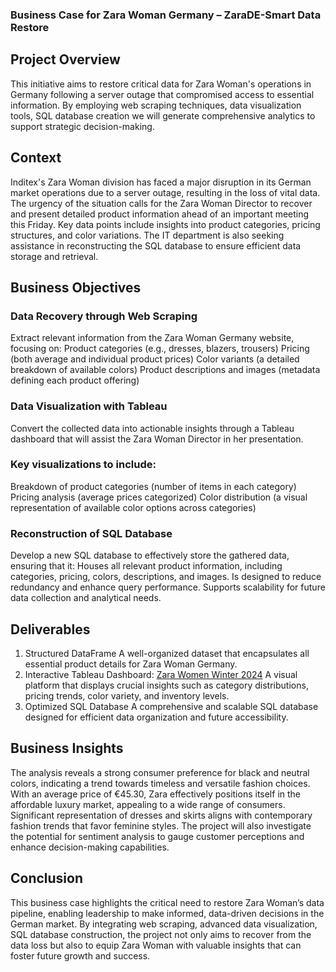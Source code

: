 ### Business Case for Zara Woman Germany – ZaraDE-Smart Data Restore
## Project Overview
This initiative aims to restore critical data for Zara Woman's operations in Germany following a server outage that compromised access to essential information. 
By employing web scraping techniques, data visualization tools, SQL database creation we will generate comprehensive analytics to support strategic decision-making.

## Context
Inditex's Zara Woman division has faced a major disruption in its German market operations due to a server outage, resulting in the loss of vital data. 
The urgency of the situation calls for the Zara Woman Director to recover and present detailed product information ahead of an important meeting this Friday. 
Key data points include insights into product categories, pricing structures, and color variations. 
The IT department is also seeking assistance in reconstructing the SQL database to ensure efficient data storage and retrieval. 

## Business Objectives
### Data Recovery through Web Scraping
Extract relevant information from the Zara Woman Germany website, focusing on:
Product categories (e.g., dresses, blazers, trousers)
Pricing (both average and individual product prices)
Color variants (a detailed breakdown of available colors)
Product descriptions and images (metadata defining each product offering)

### Data Visualization with Tableau
Convert the collected data into actionable insights through a Tableau dashboard that will assist the Zara Woman Director in her presentation. 

### Key visualizations to include:
Breakdown of product categories (number of items in each category)
Pricing analysis (average prices categorized)
Color distribution (a visual representation of available color options across categories)

### Reconstruction of SQL Database
Develop a new SQL database to effectively store the gathered data, ensuring that it:
Houses all relevant product information, including categories, pricing, colors, descriptions, and images.
Is designed to reduce redundancy and enhance query performance.
Supports scalability for future data collection and analytical needs.

## Deliverables
1) Structured DataFrame
   A well-organized dataset that encapsulates all essential product details for Zara Woman Germany.
2) Interactive Tableau Dashboard: [Zara Women Winter 2024](https://public.tableau.com/app/profile/nicole.pinto6998/viz/Zara_Women_2024/Zara_Project?publish=yes)
   A visual platform that displays crucial insights such as category distributions, pricing trends, color variety, and inventory levels.
3) Optimized SQL Database
   A comprehensive and scalable SQL database designed for efficient data organization and future accessibility.

## Business Insights
The analysis reveals a strong consumer preference for black and neutral colors, indicating a trend towards timeless and versatile fashion choices.
With an average price of €45.30, Zara effectively positions itself in the affordable luxury market, appealing to a wide range of consumers.
Significant representation of dresses and skirts aligns with contemporary fashion trends that favor feminine styles.
The project will also investigate the potential for sentiment analysis to gauge customer perceptions and enhance decision-making capabilities.

## Conclusion
This business case highlights the critical need to restore Zara Woman’s data pipeline, enabling leadership to make informed, data-driven decisions in the German market. 
By integrating web scraping, advanced data visualization, SQL database construction, the project not only aims to recover from the data loss but also to equip Zara Woman with valuable insights that can foster future growth and success.
